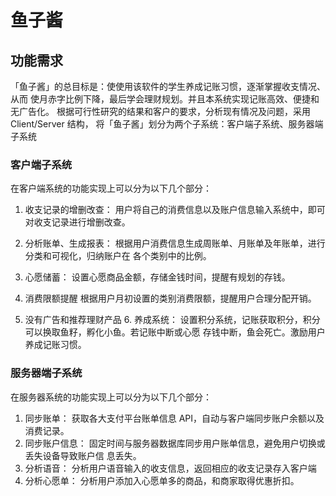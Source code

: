 # 鱼子酱

## 功能需求

「鱼子酱」的总目标是：使使用该软件的学生养成记账习惯，逐渐掌握收支情况、从而 使月赤字比例下降，最后学会理财规划。并且本系统实现记账高效、便捷和无广告化。 根据可行性研究的结果和客户的要求，分析现有情况及问题，采用 Client/Server 结构， 将「鱼子酱」划分为两个子系统：客户端子系统、服务器端子系统

### 客户端子系统 

在客户端系统的功能实现上可以分为以下几个部分： 

1. 收支记录的增删改查： 用户将自己的消费信息以及账户信息输入系统中，即可对收支记录进行增删改查。
2. 分析账单、生成报表： 根据用户消费信息生成周账单、月账单及年账单，进行分类和可视化，归纳账户在 各个类别中的比例。 
3. 心愿储蓄： 设置心愿商品金额，存储金钱时间，提醒有规划的存钱。
4. 消费限额提醒 根据用户月初设置的类别消费限额，提醒用户合理分配开销。

5. 没有广告和推荐理财产品 6. 养成系统： 设置积分系统，记账获取积分，积分可以换取鱼籽，孵化小鱼。若记账中断或心愿 存钱中断，鱼会死亡。激励用户养成记账习惯。 

### 服务器端子系统 

在服务器系统的功能实现上可以分为以下几个部分：

1. 同步账单： 获取各大支付平台账单信息 API，自动与客户端同步账户余额以及消费记录。
2. 同步账户信息： 固定时间与服务器数据库同步用户账单信息，避免用户切换或丢失设备导致账户信 息丢失。 
3. 分析语音： 分析用户语音输入的收支信息，返回相应的收支记录存入客户端
4. 分析心愿单： 分析用户添加入心愿单多的商品，和商家取得优惠折扣。 

 